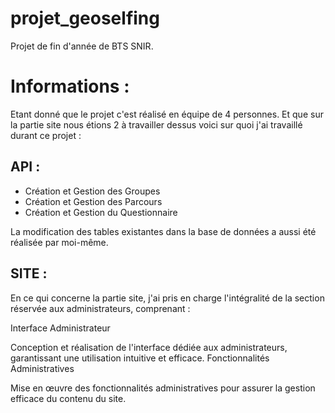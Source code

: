 # projet_geoselfing
Projet de fin d'année de BTS SNIR. 

# Informations : 
Etant donné que le projet c'est réalisé en équipe de 4 personnes. Et que sur la partie site nous étions 2 à travailler dessus voici sur quoi j'ai travaillé durant ce projet : 
## API : 
- Création et Gestion des Groupes
- Création et Gestion des Parcours
- Création et Gestion du Questionnaire

La modification des tables existantes dans la base de données a aussi été réalisée par moi-même.
## SITE :
En ce qui concerne la partie site, j'ai pris en charge l'intégralité de la section réservée aux administrateurs, comprenant :

Interface Administrateur

Conception et réalisation de l'interface dédiée aux administrateurs, garantissant une utilisation intuitive et efficace.
Fonctionnalités Administratives

Mise en œuvre des fonctionnalités administratives pour assurer la gestion efficace du contenu du site.

